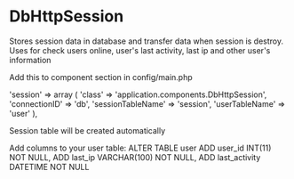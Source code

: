 DbHttpSession
=============

Stores session data in database and transfer data when session is destroy.
Uses for check users online, user's last activity, last ip and other user's information


Add this to component section in config/main.php
 
'session' => array (
  'class' => 'application.components.DbHttpSession',
  'connectionID' => 'db',
  'sessionTableName' => 'session',
  'userTableName' => 'user'
),


Session table will be created automatically



Add columns to your user table:
ALTER TABLE user ADD user_id INT(11) NOT NULL, ADD last_ip VARCHAR(100) NOT NULL, ADD last_activity DATETIME NOT NULL
